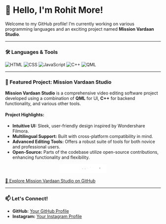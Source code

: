 # 👋 Hello, I'm Rohit More!

Welcome to my GitHub profile! I’m currently working on various programming languages and an exciting project named **Mission Vardaan Studio**.

---

### 🛠️ Languages & Tools

<p align="left">
  <img src="https://img.shields.io/badge/HTML-E34F26?style=for-the-badge&logo=html5&logoColor=white" alt="HTML" />
  <img src="https://img.shields.io/badge/CSS-1572B6?style=for-the-badge&logo=css3&logoColor=white" alt="CSS" />
  <img src="https://img.shields.io/badge/JavaScript-F7DF1E?style=for-the-badge&logo=javascript&logoColor=black" alt="JavaScript" />
  <img src="https://img.shields.io/badge/C++-00599C?style=for-the-badge&logo=cplusplus&logoColor=white" alt="C++" />
  <img src="https://img.shields.io/badge/QML-41CD52?style=for-the-badge&logo=qt&logoColor=white" alt="QML" />
</p>

---

### 🌟 Featured Project: Mission Vardaan Studio

**Mission Vardaan Studio** is a comprehensive video editing software project developed using a combination of **QML** for UI, **C++** for backend functionality, and various other tools. 

#### Project Highlights:
- **Intuitive UI:** Sleek, user-friendly design inspired by Wondershare Filmora.
- **Multilingual Support:** Built with cross-platform compatibility in mind.
- **Advanced Editing Tools:** Offers a robust suite of tools for both novice and professional users.
- **Open-Source:** Parts of the codebase utilize open-source contributions, enhancing functionality and flexibility.

<p align="center">
  <img src="./images/vardaan.png" alt="Mission Vardaan Studio Screenshot" width="30%" />
</p>



[🔗 Explore Mission Vardaan Studio on GitHub](https://github.com/mr-saadhak/Mission-Vardaan-Studio)

---

### 📫 Let's Connect!
- **GitHub:** [Your GitHub Profile](https://github.com/yourusername)
- **Instagram:** [Your Instagram Profile](https://www.instagram.com/vardaan__19)
